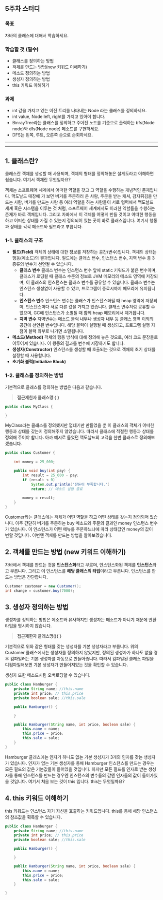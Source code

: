 ## 5주차 스터디
### 목표
자바의 클래스에 대해서 학습하세요.
### 학습할 것 (필수)
- 클래스를 정의하는 방법
- 객체를 만드는 방법(new 키워드 이해하기)
- 메소드 정의하는 방법
- 생성자 정의하는 방법
- this 키워드 이해하기
### 과제
- int 값을 가지고 있는 이진 트리를 나타내는 Node 라는 클래스를 정의하세요.
- int value, Node left, right를 가지고 있어야 합니다.
- BinrayTree라는 클래스를 정의하고 주어진 노드를 기준으로 출력하는 bfs(Node node)와 dfs(Node node) 메소드를 구현하세요.
- DFS는 왼쪽, 루트, 오른쪽 순으로 순회하세요.
___
___

## 1. 클래스란?
클래스란 객체를 생성할 때 사용되며, 객체의 형태를 정의해놓은 설계도라고 이해하면 쉽습니다. 여기서 객체란 무엇일까요?

객체는 소프트웨어 세계에서 어떠한 역할을 갖고 그 역할을 수행하는 개념적인 존재입니다. 맥도날드 매장에 가 보면 버거를 주문하러 온 사람, 주문을 받는 캐셔, 감자튀김을 만드는 사람, 버거를 만드는 사람 등 여러 역할을 하는 사람들이 서로 협력해서 맥도날드 세계 혹은 시스템을 이루는 것 처럼, 소프트웨어 세계에서도 이러한 역할들을 수행하는 존재가 바로 객체입니다. 그리고 자바에서 이 객체를 어떻게 만들 것이고 어떠한 행동을 하고 어떠한 상태를 가질 수 있는지 정의되어 있는 곳이 바로 클래스입니다. 여기서 행동과 상태를 각각 메소드와 필드라고 부릅니다.

### 1-1. 클래스의 구조
- **필드(Field)**
    객체의 상태에 대한 정보를 저장하는 공간(변수)입니다. 객체의 상태는 행동(메소드)의 결과입니다. 필드에는 클래스 변수, 인스턴스 변수, 지역 변수 총 3 종류의 변수가 선언될 수 있습니다.
    - **클래스 변수**
    클래스 변수는 인스턴스 변수 앞에 static 키워드가 붙은 변수이며, 클래스가 로딩될 때 클래스 수준의 정보로 JVM 메모리의 메소드 영역에 저장되며, 이 클래스의 인스턴스는 클래스 변수를 공유할 수 있습니다. 클래스 변수는 인스턴스 생성없이 사용할 수 있고, 프로그램이 종료시까지 메모리에 유지됩니다.
    - **인스턴스 변수**
    인스턴스 변수는 클래스가 인스턴스화될 때 heap 영역에 저장되며, 인스턴스마다 서로 다른 값을 가지고 있습니다. 클래스 변수처럼 공유할 수 없으며, GC에 인스턴스가 소멸될 때 함께 heap 메모리에서 제거됩니다.
    - **지역 변수**
    지역변수는 메소드 블럭 내부나 생성자 내부 등 클래스 영역 이외의 공간에 선언된 변수입니다. 해당 블럭이 실행될 때 생성되고, 프로그램 실행 지점이 블럭 외부로 나가면 소멸됩니다.
- **메소드(Method)**
    객체의 행동 방식에 대해 정의해 놓은 것으로, 여러 코드 문장들로 이루어져 있습니다. 이 행동의 결과를 변수에 저장하기도 합니다.
- **생성자(Constructor)**
    인스턴스를 생성할 때 호출되는 것으로 객체의 초기 상태를 설정할 때 사용합니다.
- **초기화 블럭(Initialize Block)**

### 1-2. 클래스를 정의하는 방법
기본적으로 클래스를 정의하는 방법은 다음과 같습니다.

>**접근제한자 클래스명 {
}**

```java 
public class MyClass {

}
```

MyClass라는 클래스를 정의했지만 껍데기만 만들었을 뿐 이 클래스의 객체가 어떠한 행동과 상태를 갖는지 정의해주지 않았습니다. 따라서 클래스에 적절한 행동과 상태를 정의해 주어야 합니다. 아까 예시로 들었던 맥도날드의 고객을 한번 클래스로 정의해보겠습니다.

```java
public class Customer {
    
    int money = 25_000;

    public void buy(int pay) {
        int result = 25_000 - pay;
        if (result < 0)
            System.out.println("잔돈이 부족합니다.")
            return; // 메소드 실행 종료
        
        money = result;
    }
}
```
Customer라는 클래스에는 객체가 어떤 역할을 하고 어떤 상태를 갖는지 정의되어 있습니다. 아주 간단히 버거를 주문하는 buy 메소드와 주문의 결과인 money 인스턴스 변수가 있습니다. 이 인스턴스가 어떤 메뉴를 주문하느냐에 따라 상태값인 money의 값이 변할 것입니다. 이번엔 객체를 만드는 방법을 알아보겠습니다.

## 2. 객체를 만드는 방법 (new 키워드 이해하기)
자바에서 객체를 만드는 것을 **인스턴스화**라고 부르며, 인스턴스화된 객체를 **인스턴스**라고 부릅니다. 그리고 이 인스턴스를 **해당 클래스의 타입**이라고 부릅니다. 인스턴스를 만드는 방법은 간단합니다.
```java
Customer customer = new Customer();
int change = customer.buy(7000);
```

## 3. 생성자 정의하는 방법
생성자를 정의하는 방법은 메소드와 유사하지만 생성자는 메소드가 아니기 때문에 반환 타입을 명시하지 않습니다. 
>**접근제한자 클래스명(){
}**

기본적으로 위와 같은 형태를 갖는 생성자를 기본 생성자라고 부릅니다. 위의 Customer 클래스에서는 생성자를 정의하지 않았지만, 정의된 생성자가 하나도 없을 경우 컴파일러는 기본 생성자를 자동으로 만들어줍니다. 따라서 컴파일된 클래스 파일을 디컴파일해보면 기본 생성자가 만들어져있는 것을 확인할 수 있습니다. 

생성자 또한 메소드처럼 오버로딩할 수 있습니다. 
```java
public class Hamburger {
    private String name; //this.name
    private int price; // this.price
    private boolean sale; //this.sale

    public Hamburger() {

    }

    public Hamburger(String name, int price, boolean sale) {
        this.name = name;
        this.price = price;
        this.sale = sale;
    }
}
```

Hamburger 클래스에는 인자가 하나도 없는 기본 생성자가 3개의 인자를 갖는 생성자가 있습니다. 인자가 없는 기본 생성자를 통해 Hamburger 인스턴스를 만드는 경우는 모든 필드의 값은 기본값들이 들어있을 것입니다. 하지만 모든 필드를 인자로 받는 생성자를 통해 인스턴스를 만드는 경우엔 인스턴스의 변수들의 값엔 인자들의 값이 들어가있을 것입니다. 여기서 처음 보는 것이 this 입니다. this는 무엇일까요?

## 4. this 키워드 이해하기
this 키워드는 인스턴스 자기 자신을 호출하는 키워드입니다. this를 통해 해당 인스턴스의 참조값을 획득할 수 있습니다.
```java
public class Hamburger {
    private String name; //this.name
    private int price; // this.price
    private boolean sale; //this.sale

    public Hamburger() {

    }

    public Hamburger(String name, int price, boolean sale) {
        this.name = name;
        this.price = price;
        this.sale = sale;
    }

}
```